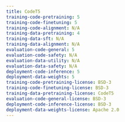 ```yaml
---
title: CodeT5
training-code-pretraining: 5
training-code-finetuning: 5
training-code-alignment: N/A
training-data-pretraining: 4
training-data-sft: N/A
training-data-alignment: N/A
evaluation-code-general: 5
evaluation-code-safety: N/A
evaluation-data-utility: N/A
evaluation-data-safety: N/A
deployment-code-inference: 5
deployment-data-weights: 5
training-code-pretraining-license: BSD-3
training-code-finetuning-license: BSD-3
training-data-pretraining-license: CodeT5
evaluation-code-general-license: BSD-3
deployment-code-inference-license: BSD-3
deployment-data-weights-license: Apache 2.0
---
```

